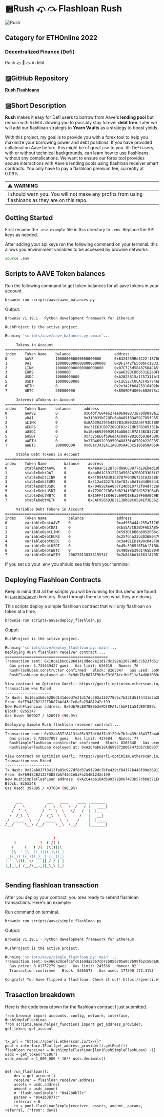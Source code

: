 # ▦Rush ⤽ ⤼ Flashloan Rush

![Rush](./images/rush_flashloans/rush_flashloans.002.jpeg)

## Category for ETHOnline 2022

### **Decentralized Finance (Defi)**

Rush ⤽ 🎠 ⤼ `0` debt

## ▨GitHub Repository

[**Rush Flashloans**](https://github.com/mmsaki/rush)

## ▨Short Description

**Rush** makes it easy for Defi users to borrow from Aave's **lending pool** but remain with `0` debt allowing you to possibly stay forever **debt free**. Later we will add our flashloan strategis to **Yearn Vaults** as a strategy to boost yields.

With this project, my goal is to provide you with a forex tool to help you maximize your borrowing power and debt positions. If you have provided collateral on Aave before, this might be of great use to you. All DeFi users, with or without technical backgrounds, can learn how to use flashloans without any complications. We want to ensure our forex tool provides secure interactions with Aave's lending pools using flashloan receiver smart contracts. You only have to pay a flashloan premium fee, currently at 0.09%.

| :warning: WARNING          |
|:---------------------------|
| I should warn you. You will not make any profits from using flashloans as they are on this repo.      |

## Getting Started

First rename the `.env.example` file in this directory to `.env`. Replace the API keys as needed.

After adding your api keys run the following command on your terminal. this allows you environment variables to be accessed by brownie networks.

```bash
source .env
```

## Scripts to AAVE Token balances

Run the following command to get token balances for all aave tokens in your account.

```bash
brownie run scripts/aave/aave_balances.py
```

Output:

```bash
Brownie v1.19.1 - Python development framework for Ethereum

RushProject is the active project.

Running 'scripts/aave/aave_balances.py::main'...
                                                                                
     Tokens in Account   
====================================================================================================
index    Token Name    balance                    address                                       
0        AAVE          100000000000000000000      0x63242B9Bd3C22f18706d5c4E627B4735973f1f07    
1        DAI           10000000000000000000000    0xDF1742fE5b0bFc12331D8EAec6b478DfDbD31464    
2        LINK          1000000000000000000000     0x07C725d58437504CA5f814AE406e70E21C5e8e9e    
3        EURS          1000000                    0xaA63E0C86b531E2eDFE9F91F6436dF20C301963D    
4        USDC          10000000000                0xA2025B15a1757311bfD68cb14eaeFCc237AF5b43    
5        USDT          10000000000                0xC2C527C0CACF457746Bd31B2a698Fe89de2b6d49    
6        WETH          0                          0x2e3A2fb8473316A02b8A297B982498E661E1f6f5    
7        WBTC          200000000                  0x8869DFd060c682675c2A8aE5B21F2cF738A0E3CE    
                                                                                
     Interest aTokens in Account  
====================================================================================================
index    Token Name    balance      address                                       
0        aAAVE         0            0xC4bf7684e627ee069e9873B70dD0a8a1241bf72c    
1        aDAI          0            0x310839bE20Fc6a8A89f33A59C7D5fC651365068f    
2        aLINK         0            0x6A639d29454287B3cBB632Aa9f93bfB89E3fd18f    
3        aEURS         0            0xc31E63CB07209DFD2c7Edb3FB385331be2a17209    
4        aUSDC         0            0x1Ee669290939f8a8864497Af3BC83728715265FF    
5        aUSDT         0            0x73258E6fb96ecAc8a979826d503B45803a382d68    
6        aWETH         0            0x27B4692C93959048833f40702b22FE3578E77759    
7        aWBTC         200000000    0xc0ac343EA11A8D05AAC3c5186850A659dD40B81B    
                                                                                
     Stable Debt Tokens in Account  
====================================================================================================
index    Token Name        balance    address                                       
0        stableDebtAAVE    0          0x4a8aF512B73Fd896C8877cE0Ebed19b0a11B593C    
1        stableDebtDAI     0          0xbaBd1C3912713d598CA2E6DE3303fC59b19d0B0F    
2        stableDebtLINK    0          0x4f094AB301C8787F0d06753CA3238bfA9CFB9c91    
3        stableDebtEURS    0          0x512ad2D2fb3Bef82ca0A15d4dE6544246e2D32c7    
4        stableDebtUSDC    0          0xF04958AeA8b7F24Db19772f84d7c2aC801D9Cf8b    
5        stableDebtUSDT    0          0x7720C270Fa5d8234f0DFfd2523C64FdeB333Fa50    
6        stableDebtWBTC    0          0x15FF4188463c69FD18Ea39F68A0C9B730E23dE81    
7        stableDebtWETH    0          0xCAF956bD3B3113Db89C0584Ef3B562153faB87D5    
                                                                                
     Variable Debt Tokens in Account  
====================================================================================================
index    Token Name          balance               address                                       
0        variableDebtAAVE    0                     0xad958444c255a71C659f7c30e18AFafdE910EB5a    
1        variableDebtDAI     0                     0xEa5A7CB3BDF6b2A8541bd50aFF270453F1505A72    
2        variableDebtLINK    0                     0x593D1bB0b6052FB6c3423C42FA62275b3D95a943    
3        variableDebtEURS    0                     0x257b4a23b3026E04790c39fD3Edd7101E5F31192    
4        variableDebtUSDC    0                     0x3e491EB1A98cD42F9BBa388076Fd7a74B3470CA0    
5        variableDebtUSDT    0                     0x45c3965f6FAbf2fB04e3FE019853813B2B7cC3A3    
6        variableDebtWBTC    0                     0x480B8b39d1465b8049fbf03b8E0a072Ab7C9A422    
7        variableDebtWETH    206270138356159747    0x2b848bA14583fA79519Ee71E7038D0d1061cd0F1    

```

If you set up your .env you should see this from your terminal.

## Deploying Flashloan Contracts

Keep in mind that all the scripts you will be running for this demo are found in [/scripts/aave](./scripts/aave/) directory. Read through them to see what they are doing.

This scripts deploy a simple flashloan contract that will only flashloan on token at a time.

```bash
brownie run scripts/aave/deploy_flashloan.py
```

Ouput:

```bash
RushProject is the active project.

Running 'scripts/aave/deploy_flashloan.py::main'...
Deploying Rush flashloan receiver contract ...
===============================================
Transaction sent: 0x10ca1b6c6286d141dded7e21d17dc392a120778d5c7b23fd51f4431e2a289c98
  Gas price: 5.733639427 gwei   Gas limit: 626919   Nonce: 76
  RushFlashLoan.constructor confirmed   Block: 8265347   Gas used: 569927 (90.91%)
  RushFlashLoan deployed at: 0x9db7BcB878E9b3eFDf8FAfcfbbF11a54d80f089c

View contract on Optimism Goerli: https://goerli-optimism.etherscan.io/address/0x9db7BcB878E9b3eFDf8FAfcfbbF11a54d80f089c
Transaction was Mined 
---------------------
Tx Hash: 0x10ca1b6c6286d141dded7e21d17dc392a120778d5c7b23fd51f4431e2a289c98
From: 0xFE948CB2122FDD87bAf43dCe8aFa254B1242c199
New RushFlashLoan address: 0x9db7BcB878E9b3eFDf8FAfcfbbF11a54d80f089c
Block: 8265347
Gas Used: 569927 / 626919 (90.9%)

Deploying Simple Rush flashloan receiver contract ...
===============================================
Transaction sent: 0x32ab837f8413fa05c927df8d37a9129dc7bfe439cf84377b446f99e3691767f2
  Gas price: 5.720037097 gwei   Gas limit: 437684   Nonce: 77
  RushSimpleFlashLoan.constructor confirmed   Block: 8265348   Gas used: 397895 (90.91%)
  RushSimpleFlashLoan deployed at: 0xA2C4ab618Ad699372D067473D57cbb8371E61Cb4

View contract on Optimism Goerli: https://goerli-optimism.etherscan.io/address/0xA2C4ab618Ad699372D067473D57cbb8371E61Cb4
Transaction was Mined 
---------------------
Tx Hash: 0x32ab837f8413fa05c927df8d37a9129dc7bfe439cf84377b446f99e3691767f2
From: 0xFE948CB2122FDD87bAf43dCe8aFa254B1242c199
New RushSimpleFlashLoan address: 0xA2C4ab618Ad699372D067473D57cbb8371E61Cb4
Block: 8265348
Gas Used: 397895 / 437684 (90.9%)

       
     ___           ___   ____    ____  _______ 
    /   \         /   \  \   \  /   / |   ____|
   /  ^  \       /  ^  \  \   \/   /  |  |__   
  /  /_\  \     /  /_\  \  \      /   |   __|  
 /  _____  \   /  _____  \  \    /    |  |____ 
/__/     \__\ /__/     \__\  \__/     |_______|
                                               
                
                      )     
    )           )  ( /( (   
   (     (   ( /(  )\()))\  
   )\  ' )\  )(_))((_)\((_) 
 _((_)) ((_)((_)_ | |(_)(_) 
| '  \()(_-</ _` || / / | | 
|_|_|_| /__/\__,_||_\_\ |_| 
                            
```

## Sending flashloan transaction

After you deploy your contract, you area ready to sebmit flashloan transactions. Here's an example:

Run command on terminal.

```bash
brownie run scripts/aave/simple_flashloan.py
```

Output:

```bash
Brownie v1.19.1 - Python development framework for Ethereum

RushProject is the active project.

Running 'scripts/aave/simple_flashloan.py::main'...
Transaction sent: 0x466a3dcefcefc8160da2b57cb72b850705e0c8b99fb2c58da0ac02e5770c368b
  Gas price: 8.81757279 gwei   Gas limit: 245586   Nonce: 82
  Transaction confirmed   Block: 8265573   Gas used: 177590 (72.31%)

Congrats! You have flipped a flashloan. Check it out! https://goerli.etherscan.io/tx/0x466a3dcefcefc8160da2b57cb72b850705e0c8b99fb2c58da0ac02e5770c368b
```

## Trasaction breakdown

Here is the code breakdown for the flashloan contract I just submitted.

```bpython
from brownie import accounts, config, network, interface, RushSimpleFlashLoan
from scripts.aave.helper_functions import get_address_provider, get_token, get_account


tx_url = "https://goerli.etherscan.io/tx/{}"
pool = interface.IPool(get_address_provider().getPool())
flashloan_receiver = RushSimpleFlashLoan[len(RushSimpleFlashLoan) -1]
usdc = get_token("USDC")
usdc_amount = 1_000_000 * 10** usdc.decimals()


def run_flashloan():
    dev = get_account()
    receiver = flashloan_receiver.address
    assets = usdc.address
    amount = usdc_amount
    # 'flashLoanSimple': "0x42b0b77c"
    params = "0x42b0b77c"
    referral = 0
    tx = pool.flashLoanSimple(receiver, assets, amount, params, referral, {"from": dev})
```
